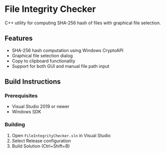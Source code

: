 # File Integrity Checker

C++ utility for computing SHA-256 hash of files with graphical file selection.

## Features
- SHA-256 hash computation using Windows CryptoAPI
- Graphical file selection dialog
- Copy to clipboard functionality
- Support for both GUI and manual file path input

## Build Instructions

### Prerequisites
- Visual Studio 2019 or newer
- Windows SDK

### Building
1. Open `FileIntegrityChecker.sln` in Visual Studio
2. Select Release configuration
3. Build Solution (Ctrl+Shift+B)
